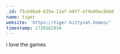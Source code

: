 ```yaml
---
_id: f5cb98a0-835e-11ef-b8ff-b79e89ac8bb6
name: tiger
website: 'https://tiger.kittycat.homes/'
timestamp: 1728162934
---
```

i love the games
